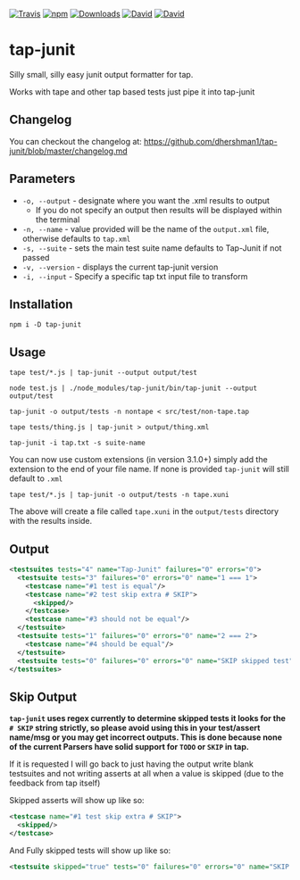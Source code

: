 [![Travis](https://img.shields.io/travis/dhershman1/tap-junit.svg?style=flat-square)](https://travis-ci.org/dhershman1/tap-junit)
[![npm](https://img.shields.io/npm/v/tap-junit.svg?style=flat-square)](https://www.npmjs.com/package/tap-junit)
[![Downloads](https://img.shields.io/npm/dm/tap-junit.svg?style=flat-square)](https://www.npmjs.com/package/tap-junit)
[![David](https://img.shields.io/david/dhershman1/tap-junit.svg?style=flat-square)](https://david-dm.org/dhershman1/tap-junit)
[![David](https://img.shields.io/david/dev/dhershman1/tap-junit.svg?style=flat-square)](https://david-dm.org/dhershman1/tap-junit?type=dev)

# tap-junit

Silly small, silly easy junit output formatter for tap.

Works with tape and other tap based tests just pipe it into tap-junit

## Changelog

You can checkout the changelog at: https://github.com/dhershman1/tap-junit/blob/master/changelog.md

## Parameters

- `-o, --output` - designate where you want the .xml results to output
  - If you do not specify an output then results will be displayed within the terminal
- `-n, --name` - value provided will be the name of the `output.xml` file, otherwise defaults to `tap.xml`
- `-s, --suite` - sets the main test suite name defaults to Tap-Junit if not passed
- `-v, --version` - displays the current tap-junit version
- `-i, --input` - Specify a specific tap txt input file to transform

## Installation

```
npm i -D tap-junit
```

## Usage

```
tape test/*.js | tap-junit --output output/test

node test.js | ./node_modules/tap-junit/bin/tap-junit --output output/test

tap-junit -o output/tests -n nontape < src/test/non-tape.tap

tape tests/thing.js | tap-junit > output/thing.xml

tap-junit -i tap.txt -s suite-name
```

You can now use custom extensions (in version 3.1.0+) simply add the extension to the end of your file name. If none is provided `tap-junit` will still default to `.xml`

`tape test/*.js | tap-junit -o output/tests -n tape.xuni`

The above will create a file called `tape.xuni` in the `output/tests` directory with the results inside.

## Output

```xml
<testsuites tests="4" name="Tap-Junit" failures="0" errors="0">
  <testsuite tests="3" failures="0" errors="0" name="1 === 1">
    <testcase name="#1 test is equal"/>
    <testcase name="#2 test skip extra # SKIP">
      <skipped/>
    </testcase>
    <testcase name="#3 should not be equal"/>
  </testsuite>
  <testsuite tests="1" failures="0" errors="0" name="2 === 2">
    <testcase name="#4 should be equal"/>
  </testsuite>
  <testsuite tests="0" failures="0" errors="0" name="SKIP skipped test"/>
</testsuites>
```

## Skip Output

**`tap-junit` uses regex currently to determine skipped tests it looks for the `# SKIP` string strictly, so please avoid using this in your test/assert name/msg or you may get incorrect outputs. This is done because none of the current Parsers have solid support for `TODO` or `SKIP` in tap.**

If it is requested I will go back to just having the output write blank testsuites and not writing asserts at all when a value is skipped (due to the feedback from tap itself)

Skipped asserts will show up like so:

```xml
<testcase name="#1 test skip extra # SKIP">
  <skipped/>
</testcase>
```

And Fully skipped tests will show up like so:

```xml
<testsuite skipped="true" tests="0" failures="0" errors="0" name="SKIP skipped test"/>
```
